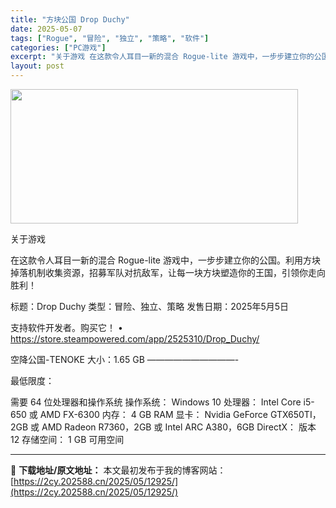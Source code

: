 ```yaml
---
title: "方块公国 Drop Duchy"
date: 2025-05-07
tags: ["Rogue", "冒险", "独立", "策略", "软件"]
categories: ["PC游戏"]
excerpt: "关于游戏 在这款令人耳目一新的混合 Rogue-lite 游戏中，一步步建立你的公国。利用方块掉落机制收集资源，招募军队对抗敌军，让每一块方块塑造你的王国，引领你走向胜利！ 标题：Drop Duchy 类型：冒险、独立、策略 发售日期：2025年5月5日 支持软件开发者。购买它！ • https:/&hellip;"
layout: post
---
```


<img class="aligncenter size-full wp-image-12913" src="https://2cy.202588.cn/wp-content/uploads/2025/05/2025050701315435.webp" alt="" width="460" height="215" />

关于游戏

在这款令人耳目一新的混合 Rogue-lite 游戏中，一步步建立你的公国。利用方块掉落机制收集资源，招募军队对抗敌军，让每一块方块塑造你的王国，引领你走向胜利！

标题：Drop Duchy
类型：冒险、独立、策略
发售日期：2025年5月5日

支持软件开发者。购买它！
• https://store.steampowered.com/app/2525310/Drop_Duchy/

空降公国-TENOKE
大小：1.65 GB
——————————-

最低限度：

需要 64 位处理器和操作系统
操作系统： Windows 10
处理器： Intel Core i5-650 或 AMD FX-6300
内存： 4 GB RAM
显卡： Nvidia GeForce GTX650TI，2GB 或 AMD Radeon R7360，2GB 或 Intel ARC A380，6GB
DirectX： 版本 12
存储空间： 1 GB 可用空间

---
📖 **下载地址/原文地址：** 本文最初发布于我的博客网站：[https://2cy.202588.cn/2025/05/12925/](https://2cy.202588.cn/2025/05/12925/)
